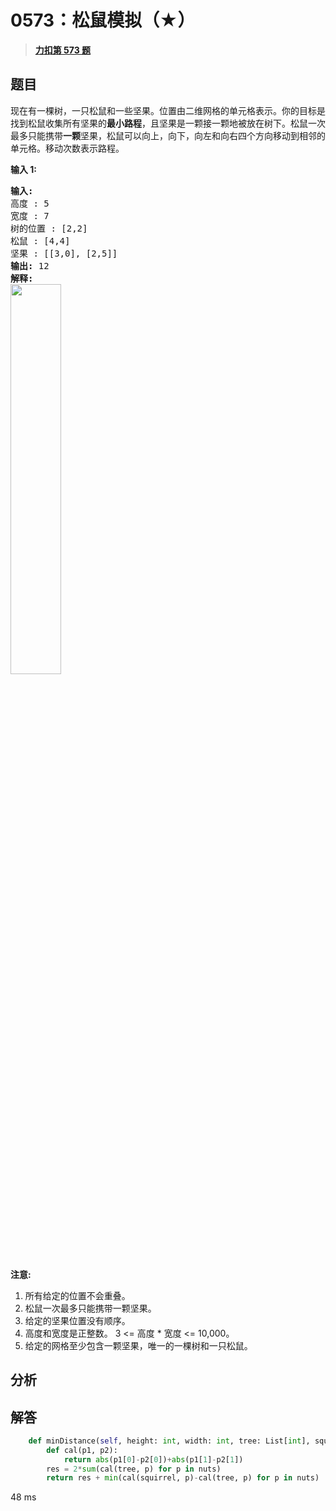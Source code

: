 # 0573：松鼠模拟（★）


> <u>**[力扣第 573 题](https://leetcode.cn/problems/squirrel-simulation/)**</u>

## 题目

<p>现在有一棵树，一只松鼠和一些坚果。位置由二维网格的单元格表示。你的目标是找到松鼠收集所有坚果的<strong>最小路程</strong>，且坚果是一颗接一颗地被放在树下。松鼠一次最多只能携带<strong>一颗</strong>坚果，松鼠可以向上，向下，向左和向右四个方向移动到相邻的单元格。移动次数表示路程。</p>

<p><strong>输入 1:</strong></p>

<pre><strong>输入:</strong>
高度 : 5
宽度 : 7
树的位置 : [2,2]
松鼠 : [4,4]
坚果 : [[3,0], [2,5]]
<strong>输出:</strong> 12
<strong>解释:</strong>
<img src="https://assets.leetcode.com/uploads/2018/10/22/squirrel_simulation.png" style="width: 40%;">​​​​​
</pre>

<p><strong>注意:</strong></p>

<ol>
<li>所有给定的位置不会重叠。</li>
<li>松鼠一次最多只能携带一颗坚果。</li>
<li>给定的坚果位置没有顺序。</li>
<li>高度和宽度是正整数。 3 &lt;= 高度 * 宽度 &lt;= 10,000。</li>
<li>给定的网格至少包含一颗坚果，唯一的一棵树和一只松鼠。</li>
</ol>


## 分析

## 解答

```python
    def minDistance(self, height: int, width: int, tree: List[int], squirrel: List[int], nuts: List[List[int]]) -> int:
        def cal(p1, p2):
            return abs(p1[0]-p2[0])+abs(p1[1]-p2[1])
        res = 2*sum(cal(tree, p) for p in nuts)
        return res + min(cal(squirrel, p)-cal(tree, p) for p in nuts)
```

48 ms
